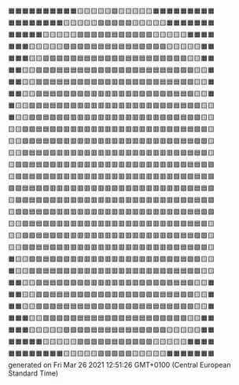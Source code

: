 🟧🟧🟧🟧🟧🟧🟧🟧🟧🟧🟨🟨🟨🟨🟨🟩🟨🟨🟨🟨🟨🟧🟧🟧🟧🟧🟧🟧🟧🟧  
🟧🟧🟧🟧🟧🟧🟧🟧🟨🟨🟨🟨🟨🟩🟩🟩🟩🟩🟨🟨🟨🟨🟨🟧🟧🟧🟧🟧🟧🟧  
🟧🟧🟧🟧🟧🟨🟨🟨🟨🟨🟩🟩🟩🟩🟩🟦🟩🟩🟩🟩🟩🟨🟨🟨🟨🟨🟧🟧🟧🟧  
🟧🟧🟧🟨🟨🟨🟨🟨🟩🟩🟩🟩🟦🟦🟦🟦🟦🟦🟦🟩🟩🟩🟩🟨🟨🟨🟨🟨🟧🟧  
🟧🟧🟧🟨🟨🟩🟩🟩🟩🟩🟦🟦🟦🟦🟪🟪🟪🟦🟦🟦🟦🟩🟩🟩🟩🟩🟨🟨🟧🟧  
🟧🟧🟨🟨🟩🟩🟩🟦🟦🟦🟦🟦🟪🟪🟪🟪🟪🟪🟪🟦🟦🟦🟦🟦🟩🟩🟩🟨🟨🟧  
🟧🟧🟨🟨🟩🟩🟦🟦🟦🟪🟪🟪🟪🟪🟪🟥🟪🟪🟪🟪🟪🟪🟦🟦🟦🟩🟩🟨🟨🟧  
🟧🟧🟨🟨🟩🟦🟦🟪🟪🟪🟪🟪🟥🟥🟥🟥🟥🟥🟥🟪🟪🟪🟪🟪🟦🟦🟩🟨🟨🟧  
🟧🟨🟨🟩🟩🟦🟦🟪🟪🟪🟥🟥🟥🟥🟥🟥🟥🟥🟥🟥🟥🟪🟪🟪🟦🟦🟩🟩🟨🟨  
🟧🟨🟨🟩🟩🟦🟪🟪🟪🟥🟥🟥🟥🟥🟥🟥🟥🟥🟥🟥🟥🟥🟪🟪🟪🟦🟩🟩🟨🟨  
🟨🟨🟩🟩🟦🟦🟪🟪🟥🟥🟥🟥🟥🟥🟥🟥🟥🟥🟥🟥🟥🟥🟥🟪🟪🟦🟦🟩🟩🟨  
🟨🟨🟩🟩🟦🟦🟪🟪🟥🟥🟥🟥🟥🟥🟥🟥🟥🟥🟥🟥🟥🟥🟥🟪🟪🟦🟦🟩🟩🟨  
🟨🟨🟩🟦🟦🟪🟪🟥🟥🟥🟥🟥🟥🟥🟥🟥🟥🟥🟥🟥🟥🟥🟥🟥🟪🟪🟦🟦🟩🟨  
🟨🟩🟩🟦🟦🟪🟪🟥🟥🟥🟥🟥🟥🟥🟥🟥🟥🟥🟥🟥🟥🟥🟥🟥🟪🟪🟦🟦🟩🟩  
🟨🟩🟩🟦🟪🟪🟪🟥🟥🟥🟥🟥🟥🟥🟥🟥🟥🟥🟥🟥🟥🟥🟥🟥🟪🟪🟪🟦🟩🟩  
🟩🟩🟦🟦🟪🟪🟥🟥🟥🟥🟥🟥🟥🟥🟥🟪🟥🟥🟥🟥🟥🟥🟥🟥🟥🟪🟪🟦🟦🟩  
🟨🟩🟩🟦🟪🟪🟪🟥🟥🟥🟥🟥🟥🟥🟥🟥🟥🟥🟥🟥🟥🟥🟥🟥🟪🟪🟪🟦🟩🟩  
🟨🟩🟩🟦🟦🟪🟪🟥🟥🟥🟥🟥🟥🟥🟥🟥🟥🟥🟥🟥🟥🟥🟥🟥🟪🟪🟦🟦🟩🟩  
🟨🟨🟩🟦🟦🟪🟪🟥🟥🟥🟥🟥🟥🟥🟥🟥🟥🟥🟥🟥🟥🟥🟥🟥🟪🟪🟦🟦🟩🟨  
🟨🟨🟩🟩🟦🟦🟪🟪🟥🟥🟥🟥🟥🟥🟥🟥🟥🟥🟥🟥🟥🟥🟥🟪🟪🟦🟦🟩🟩🟨  
🟨🟨🟩🟩🟦🟦🟪🟪🟥🟥🟥🟥🟥🟥🟥🟥🟥🟥🟥🟥🟥🟥🟥🟪🟪🟦🟦🟩🟩🟨  
🟧🟨🟨🟩🟩🟦🟪🟪🟪🟥🟥🟥🟥🟥🟥🟥🟥🟥🟥🟥🟥🟥🟪🟪🟪🟦🟩🟩🟨🟨  
🟧🟨🟨🟩🟩🟦🟦🟪🟪🟪🟥🟥🟥🟥🟥🟥🟥🟥🟥🟥🟥🟪🟪🟪🟦🟦🟩🟩🟨🟨  
🟧🟧🟨🟨🟩🟦🟦🟪🟪🟪🟪🟪🟥🟥🟥🟥🟥🟥🟥🟪🟪🟪🟪🟪🟦🟦🟩🟨🟨🟧  
🟧🟧🟨🟨🟩🟩🟦🟦🟦🟪🟪🟪🟪🟪🟪🟥🟪🟪🟪🟪🟪🟪🟦🟦🟦🟩🟩🟨🟨🟧  
🟧🟧🟨🟨🟩🟩🟩🟦🟦🟦🟦🟦🟪🟪🟪🟪🟪🟪🟪🟦🟦🟦🟦🟦🟩🟩🟩🟨🟨🟧  
🟧🟧🟧🟨🟨🟩🟩🟩🟩🟩🟦🟦🟦🟦🟪🟪🟪🟦🟦🟦🟦🟩🟩🟩🟩🟩🟨🟨🟧🟧  
🟧🟧🟧🟨🟨🟨🟨🟨🟩🟩🟩🟩🟦🟦🟦🟦🟦🟦🟦🟩🟩🟩🟩🟨🟨🟨🟨🟨🟧🟧  
🟧🟧🟧🟧🟧🟨🟨🟨🟨🟨🟩🟩🟩🟩🟩🟦🟩🟩🟩🟩🟩🟨🟨🟨🟨🟨🟧🟧🟧🟧  
🟧🟧🟧🟧🟧🟧🟧🟧🟨🟨🟨🟨🟨🟩🟩🟩🟩🟩🟨🟨🟨🟨🟨🟧🟧🟧🟧🟧🟧🟧  
generated on Fri Mar 26 2021 12:51:26 GMT+0100 (Central European Standard Time)  
